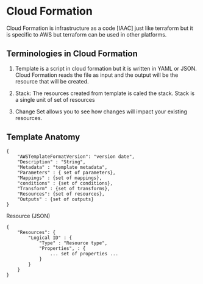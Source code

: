 # Cloud Formation

Cloud Formation is infrastructure as a code [IAAC] just like terraform but it is specific to AWS but terraform can be used in other platforms.

## Terminologies in Cloud Formation

1. Template is a script in cloud formation but it is written in YAML or JSON. Cloud Formation reads the file as input and the output will be the resource that will be created.

2. Stack: The resources created from template is caled the stack. Stack is a single unit of set of resources

3. Change Set allows you to see how changes will impact your existing resources.

## Template Anatomy

```
{
    "AWSTemplateFormatVersion": "version date",
    "Description" : "String",
    "Metadata" : "template metadata",
    "Parameters" : { set of parameters},
    "Mappings" : {set of mappings},
    "conditions" : {set of conditions},
    "Transform" : {set of transforms},
    "Resources": {set of resources},
    "Outputs" : {set of outputs}
}
```

Resource (JSON)

```
{
    "Resources": {
        "Logical ID" : {
            "Type" : "Resource type",
            "Properties", : {
                ... set of properties ...
            }
        }
    }
}
```
